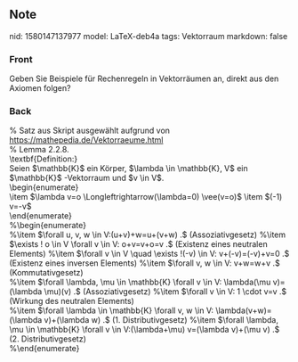 ## Note
nid: 1580147137977
model: LaTeX-deb4a
tags: Vektorraum
markdown: false

### Front
Geben Sie Beispiele für Rechenregeln in Vektorräumen an, direkt aus den Axiomen folgen?

### Back
<div>% Satz aus Skript ausgewählt aufgrund von <a href="https://mathepedia.de/Vektorraeume.html">https://mathepedia.de/Vektorraeume.html</a>
</div><div>% <span>Lemma 2.2.8.</span></div><div>
</div><div>\textbf{Definition:}</div><div>
</div><div>Seien $\mathbb{K}$ ein Körper, $\lambda \in \mathbb{K}, V$ ein $\mathbb{K}$ -Vektorraum und $v \in V$.

</div><div>\begin{enumerate}</div><div>\item $\lambda v=o \Longleftrightarrow(\lambda=0) \vee(v=o)$
\item $(-1) v=-v$</div><div>\end{enumerate}</div><div>
</div>%\begin{enumerate}<div>%\item $\forall u, v, w \in V:(u+v)+w=u+(v+w) .$ (Assoziativgesetz)
%\item $\exists ! o \in V \forall v \in V: o+v=v+o=v .$ (Existenz eines neutralen Elements)
%\item $\forall v \in V \quad \exists !(-v) \in V: v+(-v)=(-v)+v=0 .$ (Existenz eines inversen Elements)
%\item $\forall v, w \in V: v+w=w+v .$ (Kommutativgesetz)
<div>%\item $\forall \lambda, \mu \in \mathbb{K} \forall v \in V: \lambda(\mu v)=(\lambda \mu)(v) .$ (Assoziativgesetz)
%\item $\forall v \in V: 1 \cdot v=v .$ (Wirkung des neutralen Elements)
</div><div>%\item $\forall \lambda \in \mathbb{K} \forall v, w \in V: \lambda(v+w)=(\lambda v)+(\lambda w) .$ (1. Distributivgesetz)
%\item $\forall \lambda, \mu \in \mathbb{K} \forall v \in V:(\lambda+\mu) v=(\lambda v)+(\mu v) .$ (2. Distributivgesetz)
</div><div>%\end{enumerate}</div></div>
